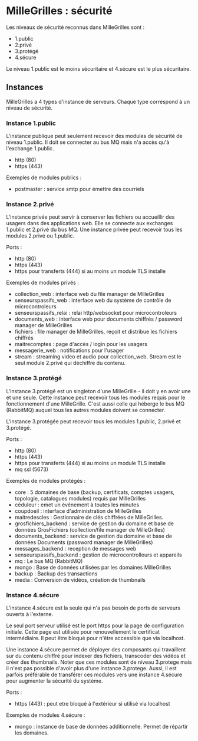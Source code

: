 # MilleGrilles : sécurité

Les niveaux de sécurité reconnus dans MilleGrilles sont :

- 1.public
- 2.privé
- 3.protégé
- 4.sécure

Le niveau 1.public est le moins sécuritaire et 4.sécure est le plus sécuritaire.

## Instances

MilleGrilles a 4 types d'instance de serveurs. Chaque type correspond à un niveau de sécurité.

### Instance 1.public

L'instance publique peut seulement recevoir des modules de sécurité de niveau 1.public. Il doit se connecter au bus MQ
mais n'a accès qu'à l'exchange 1.public. 

- http (80)
- https (443)

Exemples de modules publics : 

- postmaster : service smtp pour émettre des courriels

### Instance 2.privé

L'instance privée peut servir à conserver les fichiers ou accueillir des usagers dans des applications web. Elle se 
connecte aux exchanges 1.public et 2.privé du bus MQ. Une instance privée peut recevoir tous les modules 2.privé ou
1.public. 

Ports :

- http (80)
- https (443)
- https pour transferts (444) si au moins un module TLS installe

Exemples de modules privés :

- collection_web : interface web du file manager de MilleGrilles
- senseurspassifs_web : interface web du système de contrôle de microcontroleurs
- senseurspassifs_relai : relai http/websocket pour microcontroleurs
- documents_web : interface web pour documents chiffrés / password manager de MilleGrilles
- fichiers : file manager de MilleGrilles, reçoit et distribue les fichiers chiffrés
- maitrecomptes : page d'accès / login pour les usagers
- messagerie_web : notifications pour l'usager
- stream : streaming video et audio pour collection_web. Stream est le seul module 2.privé qui déchiffre du contenu.

### Instance 3.protégé

L'instance 3.protégé est un singleton d'une MilleGrille - il doit y en avoir une et une seule. 
Cette instance peut recevoir tous les modules requis pour le fonctionnement d'une MilleGrille. C'est aussi celle qui 
héberge le bus MQ (RabbitMQ) auquel tous les autres modules doivent se connecter.

L'instance 3.protégée peut recevoir tous les modules 1.public, 2.privé et 3.protégé.

Ports :

- http (80)
- https (443)
- https pour transferts (444) si au moins un module TLS installe
- mq ssl (5673)

Exemples de modules protégés :

- core : 5 domaines de base (backup, certificats, comptes usagers, topologie, catalogues modules) requis par MilleGrilles
- céduleur : emet un événement à toutes les minutes
- coupdoeil : interface d'administration de MilleGrilles
- maitredescles : Gestionnaire de clés chiffrées de MilleGrilles.
- grosfichiers_backend : service de gestion du domaine et base de données GrosFichiers (collection/file manager de MilleGrilles)
- documents_backend : service de gestion du domaine et base de données Documents (password manager de MilleGrilles)
- messages_backend : reception de messages web
- senseurspassifs_backend : gestion de microcontrolleurs et appareils
- mq : Le bus MQ (RabbitMQ)
- mongo : Base de données utilisées par les domaines MilleGrilles
- backup : Backup des transactions
- media : Conversion de vidéos, création de thumbnails

### Instance 4.sécure

L'instance 4.sécure est la seule qui n'a pas besoin de ports de serveurs ouverts à l'externe. 

Le seul port serveur utilisé est le port https pour la page de configuration initiale. Cette page est utilisée pour 
renouvellement le certificat intermédiaire. Il peut être bloqué pour n'être accessible que via localhost.

Une instance 4.sécure permet de déployer des composants qui travaillent sur du contenu chiffré pour indexer des 
fichiers, transcoder des vidéos et créer des thumbnails. Noter que ces modules sont de niveau 3.protege
mais il n'est pas possible d'avoir plus d'une instance 3.protege. Aussi, il est parfois préférable de transférer ces
modules vers une instance 4.sécure pour augmenter la sécurité du système. 

Ports :

- https (443) : peut etre bloqué à l'extérieur si utilisé via localhost
 
Exemples de modules 4.sécure : 

- mongo : instance de base de données additionnelle. Permet de répartir les domaines.

